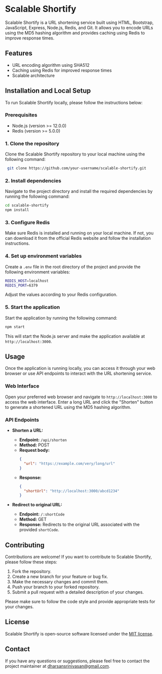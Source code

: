 
# Scalable Shortify

Scalable Shortify is a URL shortening service built using HTML, Bootstrap, JavaScript, Express, Node.js, Redis, and Git. It allows you to encode URLs using the MD5 hashing algorithm and provides caching using Redis to improve response times.

## Features

- URL encoding algorithm using SHA512
- Caching using Redis for improved response times
- Scalable architecture

## Installation and Local Setup

To run Scalable Shortify locally, please follow the instructions below:

### Prerequisites

- Node.js (version >= 12.0.0)
- Redis (version >= 5.0.0)

### 1. Clone the repository

Clone the Scalable Shortify repository to your local machine using the following command:





```bash
 git clone https://github.com/your-username/scalable-shortify.git
```


### 2. Install dependencies

Navigate to the project directory and install the required dependencies by running the following command:

```bash
cd scalable-shortify
npm install
```


### 3. Configure Redis

Make sure Redis is installed and running on your local machine. If not, you can download it from the official Redis website and follow the installation instructions.

### 4. Set up environment variables

Create a `.env` file in the root directory of the project and provide the following environment variables:

```bash
REDIS_HOST=localhost
REDIS_PORT=6379
```

Adjust the values according to your Redis configuration.

### 5. Start the application

Start the application by running the following command:

```bash
npm start
```

This will start the Node.js server and make the application available at `http://localhost:3000`.

## Usage

Once the application is running locally, you can access it through your web browser or use API endpoints to interact with the URL shortening service.

### Web Interface

Open your preferred web browser and navigate to `http://localhost:3000` to access the web interface. Enter a long URL and click the "Shorten" button to generate a shortened URL using the MD5 hashing algorithm.

### API Endpoints

- **Shorten a URL:**

  - **Endpoint:** `/api/shorten`
  - **Method:** POST
  - **Request body:**
    ```json
    {
      "url": "https://example.com/very/long/url"
    }
    ```
  - **Response:**
    ```json
    {
      "shortUrl": "http://localhost:3000/abcd1234"
    }
    ```

- **Redirect to original URL:**

  - **Endpoint:** `/:shortCode`
  - **Method:** GET
  - **Response:** Redirects to the original URL associated with the provided `shortCode`.

## Contributing

Contributions are welcome! If you want to contribute to Scalable Shortify, please follow these steps:

1. Fork the repository.
2. Create a new branch for your feature or bug fix.
3. Make the necessary changes and commit them.
4. Push your branch to your forked repository.
5. Submit a pull request with a detailed description of your changes.

Please make sure to follow the code style and provide appropriate tests for your changes.

## License

Scalable Shortify is open-source software licensed under the [MIT license](https://opensource.org/licenses/MIT).

## Contact

If you have any questions or suggestions, please feel free to contact the project maintainer at [dharsansrinivasan@gmail.com](mailto:dharsansrinivasan@gmail.com).
